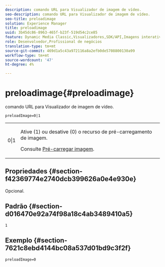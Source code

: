 ```yaml
---
description: comando URL para Visualizador de imagem de vídeo.
seo-description: comando URL para Visualizador de imagem de vídeo.
seo-title: preloadimage
solution: Experience Manager
title: preloadimage
uuid: 3b45dc86-8963-465f-b23f-519d54c2ce85
feature: Dynamic Media Classic,Visualizadores,SDK/API,Imagens interativas
role: Desenvolvedor,Profissional de negócios
translation-type: tm+mt
source-git-commit: 469d1a5c43a972116a8a2efb0de5708800130a99
workflow-type: tm+mt
source-wordcount: '47'
ht-degree: 4%

---
```



# preloadimage{#preloadimage}

comando URL para Visualizador de imagem de vídeo.

`preloadImage=0|1`

<table id="table_C616483932C2482CA9794DDD7313FD7C"> 
 <tbody> 
  <tr> 
   <td colname="col1"> <p> <span class="codeph"> 0|1</span> </p> </td> 
   <td colname="col2"> <p> Ative (1) ou desative (0) o recurso de pré-carregamento de imagem. </p> <p>Consulte <a href="../../../c-html5-aem-asset-viewers/c-html5-aem-interactive-images/c-html5-aem-interactive-image-preload-image.md#concept-d9528ead78ca4d1dae7904bf2520b1e3" format="dita" scope="local"> Pré-carregar imagem</a>. </p> </td> 
  </tr> 
 </tbody> 
</table>

## Propriedades {#section-f42369774e2740dcb399626a0e4e930e}

Opcional.

## Padrão {#section-d016470e92a74f98a18c4ab3489410a5}

`1`

## Exemplo {#section-7621c8ebd4144bc08a537d01bd9c3f2f}

```
preloadImage=0
```

